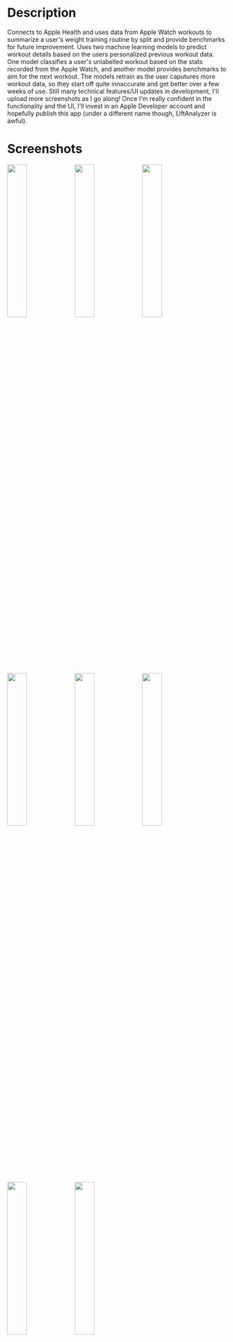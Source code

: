 # Description
Connects to Apple Health and uses data from Apple Watch workouts to summarize a user's weight training routine by split and provide benchmarks for future improvement. Uses two machine learning models to predict workout details based on the users personalized previous workout data. One model classifies a user's unlabelled workout based on the stats recorded from the Apple Watch, and another model provides benchmarks to aim for the next workout. The models retrain as the user caputures more workout data, so they start off quite innaccurate and get better over a few weeks of use. Still many technical features/UI updates in development, I'll upload more screenshots as I go along! Once I'm really confident in the functionality and the UI, I'll invest in an Apple Developer account and hopefully publish this app (under a different name though, LiftAnalyzer is awful).
# Screenshots
<img src="https://github.com/rohitkatakam/LiftAnalyzer/assets/104106645/b2b19374-9f2c-433a-baf4-a54f31c64afd" width=30% height=30%>
<img src="https://github.com/rohitkatakam/LiftAnalyzer/assets/104106645/f065443a-671b-4d15-9564-7921fdc663b8" width=30% height=30%>
<img src="https://github.com/rohitkatakam/LiftAnalyzer/assets/104106645/eb546ebf-f8da-4839-9a19-512349938f62" width=30% height=30%>  
<img src="https://github.com/rohitkatakam/LiftAnalyzer/assets/104106645/1c3169a9-2db1-4f49-a36a-a76f2ff34ddc" width=30% height=30%>
<img src="https://github.com/rohitkatakam/LiftAnalyzer/assets/104106645/0f229930-0b02-4bb3-adb5-4606132298bf" width=30% height=30%>
<img src="https://github.com/rohitkatakam/LiftAnalyzer/assets/104106645/42ece28c-bb41-43e6-b744-3747270dc4d4" width=30% height=30%>
<img src="https://github.com/rohitkatakam/LiftAnalyzer/assets/104106645/2405f714-1c8b-49e0-bab2-949392db5b1c" width=30% height=30%>
<img src="https://github.com/rohitkatakam/LiftAnalyzer/assets/104106645/882c7313-f88c-413d-a5e2-d59e9e8f7e19" width=30% height=30%>
